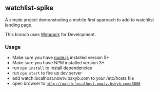 ## watchlist-spike

A simple project demonstrating a mobile first approach to add to watchlist landing page.

This branch uses [Webpack](https://webpack.github.io/) for Development.

### Usage
- Make sure you have [node.js](https://nodejs.org/) installed version 5+
- Make sure you have NPM installed version 3+
- run `npm install` to install dependencies
- run `npm start` to fire up dev server
- add watch.localhost.nowtv.bskyb.com to your /etc/hosts file
- open browser to [`http://watch.localhost.nowtv.bskyb.com:3000`](http://watch.localhost.nowtv.bskyb.com:3000)
